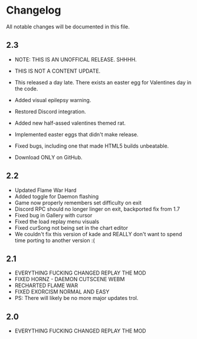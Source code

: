 # Changelog
All notable changes will be documented in this file.

## 2.3
- NOTE: THIS IS AN UNOFFICAL RELEASE. SHHHH.
- THIS IS NOT A CONTENT UPDATE.

- This released a day late. There exists an easter egg for Valentines day in the code.

- Added visual epilepsy warning.
- Restored Discord integration.
- Added new half-assed valentines themed rat.
- Implemented easter eggs that didn't make release.
- Fixed bugs, including one that made HTML5 builds unbeatable.
- Download ONLY on GitHub.

## 2.2
- Updated Flame War Hard
- Added toggle for Daemon flashing
- Game now properly remembers set difficulty on exit
- Discord RPC should no longer linger on exit, backported fix from 1.7
- Fixed bug in Gallery with cursor
- Fixed the load replay menu visuals
- Fixed curSong not being set in the chart editor
- We couldn't fix this version of kade and REALLY don't want to spend time porting to another version :(


## 2.1
- EVERYTHING FUCKING CHANGED REPLAY THE MOD
- FIXED HORNZ - DAEMON CUTSCENE WEBM
- RECHARTED FLAME WAR
- FIXED EXORCISM NORMAL AND EASY
- PS: There will likely be no more major updates trol.

## 2.0
- EVERYTHING FUCKING CHANGED REPLAY THE MOD
